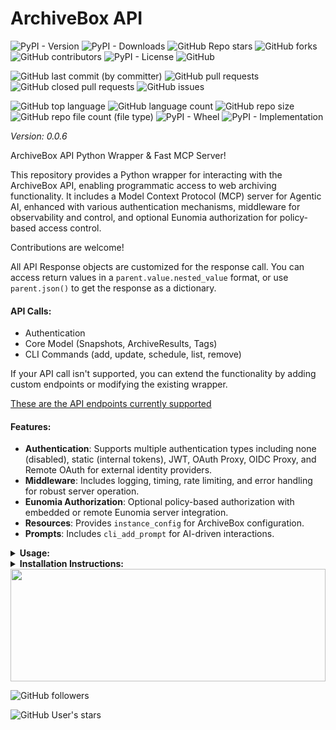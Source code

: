 # ArchiveBox API

![PyPI - Version](https://img.shields.io/pypi/v/archivebox-api)
![PyPI - Downloads](https://img.shields.io/pypi/dd/archivebox-api)
![GitHub Repo stars](https://img.shields.io/github/stars/Knuckles-Team/archivebox-api)
![GitHub forks](https://img.shields.io/github/forks/Knuckles-Team/archivebox-api)
![GitHub contributors](https://img.shields.io/github/contributors/Knuckles-Team/archivebox-api)
![PyPI - License](https://img.shields.io/pypi/l/archivebox-api)
![GitHub](https://img.shields.io/github/license/Knuckles-Team/archivebox-api)

![GitHub last commit (by committer)](https://img.shields.io/github/last-commit/Knuckles-Team/archivebox-api)
![GitHub pull requests](https://img.shields.io/github/issues-pr/Knuckles-Team/archivebox-api)
![GitHub closed pull requests](https://img.shields.io/github/issues-pr-closed/Knuckles-Team/archivebox-api)
![GitHub issues](https://img.shields.io/github/issues/Knuckles-Team/archivebox-api)

![GitHub top language](https://img.shields.io/github/languages/top/Knuckles-Team/archivebox-api)
![GitHub language count](https://img.shields.io/github/languages/count/Knuckles-Team/archivebox-api)
![GitHub repo size](https://img.shields.io/github/repo-size/Knuckles-Team/archivebox-api)
![GitHub repo file count (file type)](https://img.shields.io/github/directory-file-count/Knuckles-Team/archivebox-api)
![PyPI - Wheel](https://img.shields.io/pypi/wheel/archivebox-api)
![PyPI - Implementation](https://img.shields.io/pypi/implementation/archivebox-api)

*Version: 0.0.6*

ArchiveBox API Python Wrapper & Fast MCP Server!

This repository provides a Python wrapper for interacting with the ArchiveBox API, enabling programmatic access to web archiving functionality. It includes a Model Context Protocol (MCP) server for Agentic AI, enhanced with various authentication mechanisms, middleware for observability and control, and optional Eunomia authorization for policy-based access control.

Contributions are welcome!

All API Response objects are customized for the response call. You can access return values in a `parent.value.nested_value` format, or use `parent.json()` to get the response as a dictionary.

#### API Calls:
- Authentication
- Core Model (Snapshots, ArchiveResults, Tags)
- CLI Commands (add, update, schedule, list, remove)

If your API call isn't supported, you can extend the functionality by adding custom endpoints or modifying the existing wrapper.

[These are the API endpoints currently supported](https://demo.archivebox.io/api/v1/docs)

#### Features:
- **Authentication**: Supports multiple authentication types including none (disabled), static (internal tokens), JWT, OAuth Proxy, OIDC Proxy, and Remote OAuth for external identity providers.
- **Middleware**: Includes logging, timing, rate limiting, and error handling for robust server operation.
- **Eunomia Authorization**: Optional policy-based authorization with embedded or remote Eunomia server integration.
- **Resources**: Provides `instance_config` for ArchiveBox configuration.
- **Prompts**: Includes `cli_add_prompt` for AI-driven interactions.

<details>
  <summary><b>Usage:</b></summary>

### MCP CLI

| Short Flag | Long Flag                          | Description                                                                 |
|------------|------------------------------------|-----------------------------------------------------------------------------|
| -h         | --help                             | Display help information                                                    |
| -t         | --transport                        | Transport method: 'stdio', 'http', or 'sse' [legacy] (default: stdio)       |
| -s         | --host                             | Host address for HTTP transport (default: 0.0.0.0)                          |
| -p         | --port                             | Port number for HTTP transport (default: 8000)                              |
|            | --auth-type                        | Authentication type: 'none', 'static', 'jwt', 'oauth-proxy', 'oidc-proxy', 'remote-oauth' (default: none) |
|            | --token-jwks-uri                   | JWKS URI for JWT verification                                              |
|            | --token-issuer                     | Issuer for JWT verification                                                |
|            | --token-audience                   | Audience for JWT verification                                              |
|            | --oauth-upstream-auth-endpoint     | Upstream authorization endpoint for OAuth Proxy                             |
|            | --oauth-upstream-token-endpoint    | Upstream token endpoint for OAuth Proxy                                    |
|            | --oauth-upstream-client-id         | Upstream client ID for OAuth Proxy                                         |
|            | --oauth-upstream-client-secret     | Upstream client secret for OAuth Proxy                                     |
|            | --oauth-base-url                   | Base URL for OAuth Proxy                                                   |
|            | --oidc-config-url                  | OIDC configuration URL                                                     |
|            | --oidc-client-id                   | OIDC client ID                                                             |
|            | --oidc-client-secret               | OIDC client secret                                                         |
|            | --oidc-base-url                    | Base URL for OIDC Proxy                                                    |
|            | --remote-auth-servers              | Comma-separated list of authorization servers for Remote OAuth             |
|            | --remote-base-url                  | Base URL for Remote OAuth                                                  |
|            | --allowed-client-redirect-uris     | Comma-separated list of allowed client redirect URIs                       |
|            | --eunomia-type                     | Eunomia authorization type: 'none', 'embedded', 'remote' (default: none)   |
|            | --eunomia-policy-file              | Policy file for embedded Eunomia (default: mcp_policies.json)              |
|            | --eunomia-remote-url               | URL for remote Eunomia server                                              |

### Using as an MCP Server

The MCP Server can be run in two modes: `stdio` (for local testing) or `http` (for networked access). To start the server, use the following commands:

#### Run in stdio mode (default):
```bash
archivebox-mcp --transport "stdio"
```

#### Run in HTTP mode:
```bash
archivebox-mcp --transport "http" --host "0.0.0.0" --port "8000"
```

### Basic API Usage

**Token Authentication**

```python
#!/usr/bin/python
# coding: utf-8
import archivebox_api

archivebox_url = "<ARCHIVEBOX_URL>"
token = "<ARCHIVEBOX_TOKEN>"

client = archivebox_api.Api(
    url=archivebox_url,
    token=token
)

snapshots = client.get_snapshots()
print(f"Snapshots: {snapshots.json()}")
```

**Basic Authentication**

```python
#!/usr/bin/python
# coding: utf-8
import archivebox_api

username = "<ARCHIVEBOX_USERNAME>"
password = "<ARCHIVEBOX_PASSWORD>"
archivebox_url = "<ARCHIVEBOX_URL>"

client = archivebox_api.Api(
    url=archivebox_url,
    username=username,
    password=password
)

snapshots = client.get_snapshots()
print(f"Snapshots: {snapshots.json()}")
```

**API Key Authentication**

```python
#!/usr/bin/python
# coding: utf-8
import archivebox_api

archivebox_url = "<ARCHIVEBOX_URL>"
api_key = "<ARCHIVEBOX_API_KEY>"

client = archivebox_api.Api(
    url=archivebox_url,
    api_key=api_key
)

snapshots = client.get_snapshots()
print(f"Snapshots: {snapshots.json()}")
```

**SSL Verify**

```python
#!/usr/bin/python
# coding: utf-8
import archivebox_api

username = "<ARCHIVEBOX_USERNAME>"
password = "<ARCHIVEBOX_PASSWORD>"
archivebox_url = "<ARCHIVEBOX_URL>"

client = archivebox_api.Api(
    url=archivebox_url,
    username=username,
    password=password,
    verify=False
)

snapshots = client.get_snapshots()
print(f"Snapshots: {snapshots.json()}")
```

### Deploy MCP Server as a Service

The ArchiveBox MCP server can be deployed using Docker, with configurable authentication, middleware, and Eunomia authorization.

#### Using Docker Run

```bash
docker pull archivebox/archivebox:latest

docker run -d \
  --name archivebox-mcp \
  -p 8004:8004 \
  -e HOST=0.0.0.0 \
  -e PORT=8004 \
  -e TRANSPORT=http \
  -e AUTH_TYPE=none \
  -e EUNOMIA_TYPE=none \
  -e ARCHIVEBOX_URL=https://yourinstance.archivebox.com \
  -e ARCHIVEBOX_USERNAME=user \
  -e ARCHIVEBOX_PASSWORD=pass \
  -e ARCHIVEBOX_TOKEN=token \
  -e ARCHIVEBOX_API_KEY=api_key \
  -e ARCHIVEBOX_VERIFY=False \
  archivebox/archivebox:latest
```

For advanced authentication (e.g., JWT, OAuth Proxy, OIDC Proxy, Remote OAuth) or Eunomia, add the relevant environment variables:

```bash
docker run -d \
  --name archivebox-mcp \
  -p 8004:8004 \
  -e HOST=0.0.0.0 \
  -e PORT=8004 \
  -e TRANSPORT=http \
  -e AUTH_TYPE=oidc-proxy \
  -e OIDC_CONFIG_URL=https://provider.com/.well-known/openid-configuration \
  -e OIDC_CLIENT_ID=your-client-id \
  -e OIDC_CLIENT_SECRET=your-client-secret \
  -e OIDC_BASE_URL=https://your-server.com \
  -e ALLOWED_CLIENT_REDIRECT_URIS=http://localhost:*,https://*.example.com/* \
  -e EUNOMIA_TYPE=embedded \
  -e EUNOMIA_POLICY_FILE=/app/mcp_policies.json \
  -e ARCHIVEBOX_URL=https://yourinstance.archivebox.com \
  -e ARCHIVEBOX_USERNAME=user \
  -e ARCHIVEBOX_PASSWORD=pass \
  -e ARCHIVEBOX_TOKEN=token \
  -e ARCHIVEBOX_API_KEY=api_key \
  -e ARCHIVEBOX_VERIFY=False \
  archivebox/archivebox:latest
```

#### Using Docker Compose

Create a `docker-compose.yml` file:

```yaml
services:
  archivebox-mcp:
    image: archivebox/archivebox:latest
    environment:
      - HOST=0.0.0.0
      - PORT=8004
      - TRANSPORT=http
      - AUTH_TYPE=none
      - EUNOMIA_TYPE=none
      - ARCHIVEBOX_URL=https://yourinstance.archivebox.com
      - ARCHIVEBOX_USERNAME=user
      - ARCHIVEBOX_PASSWORD=pass
      - ARCHIVEBOX_TOKEN=token
      - ARCHIVEBOX_API_KEY=api_key
      - ARCHIVEBOX_VERIFY=False
    ports:
      - 8004:8004
```

For advanced setups with authentication and Eunomia:

```yaml
services:
  archivebox-mcp:
    image: archivebox/archivebox:latest
    environment:
      - HOST=0.0.0.0
      - PORT=8004
      - TRANSPORT=http
      - AUTH_TYPE=oidc-proxy
      - OIDC_CONFIG_URL=https://provider.com/.well-known/openid-configuration
      - OIDC_CLIENT_ID=your-client-id
      - OIDC_CLIENT_SECRET=your-client-secret
      - OIDC_BASE_URL=https://your-server.com
      - ALLOWED_CLIENT_REDIRECT_URIS=http://localhost:*,https://*.example.com/*
      - EUNOMIA_TYPE=embedded
      - EUNOMIA_POLICY_FILE=/app/mcp_policies.json
      - ARCHIVEBOX_URL=https://yourinstance.archivebox.com
      - ARCHIVEBOX_USERNAME=user
      - ARCHIVEBOX_PASSWORD=pass
      - ARCHIVEBOX_TOKEN=token
      - ARCHIVEBOX_API_KEY=api_key
      - ARCHIVEBOX_VERIFY=False
    ports:
      - 8004:8004
    volumes:
      - ./mcp_policies.json:/app/mcp_policies.json
```

Run the service:

```bash
docker-compose up -d
```

#### Configure `mcp.json` for AI Integration

Recommended: Store secrets in environment variables with lookup in the JSON file.

For Testing Only: Plain text storage will also work, although **not** recommended.

```json
{
  "mcpServers": {
    "archivebox": {
      "command": "uv",
      "args": [
        "run",
        "--with",
        "archivebox-api",
        "archivebox-mcp",
        "--transport",
        "${TRANSPORT}",
        "--host",
        "${HOST}",
        "--port",
        "${PORT}",
        "--auth-type",
        "${AUTH_TYPE}",
        "--eunomia-type",
        "${EUNOMIA_TYPE}"
      ],
      "env": {
        "ARCHIVEBOX_URL": "https://yourinstance.archivebox.com",
        "ARCHIVEBOX_USERNAME": "user",
        "ARCHIVEBOX_PASSWORD": "pass",
        "ARCHIVEBOX_TOKEN": "token",
        "ARCHIVEBOX_API_KEY": "api_key",
        "ARCHIVEBOX_VERIFY": "False",
        "TOKEN_JWKS_URI": "${TOKEN_JWKS_URI}",
        "TOKEN_ISSUER": "${TOKEN_ISSUER}",
        "TOKEN_AUDIENCE": "${TOKEN_AUDIENCE}",
        "OAUTH_UPSTREAM_AUTH_ENDPOINT": "${OAUTH_UPSTREAM_AUTH_ENDPOINT}",
        "OAUTH_UPSTREAM_TOKEN_ENDPOINT": "${OAUTH_UPSTREAM_TOKEN_ENDPOINT}",
        "OAUTH_UPSTREAM_CLIENT_ID": "${OAUTH_UPSTREAM_CLIENT_ID}",
        "OAUTH_UPSTREAM_CLIENT_SECRET": "${OAUTH_UPSTREAM_CLIENT_SECRET}",
        "OAUTH_BASE_URL": "${OAUTH_BASE_URL}",
        "OIDC_CONFIG_URL": "${OIDC_CONFIG_URL}",
        "OIDC_CLIENT_ID": "${OIDC_CLIENT_ID}",
        "OIDC_CLIENT_SECRET": "${OIDC_CLIENT_SECRET}",
        "OIDC_BASE_URL": "${OIDC_BASE_URL}",
        "REMOTE_AUTH_SERVERS": "${REMOTE_AUTH_SERVERS}",
        "REMOTE_BASE_URL": "${REMOTE_BASE_URL}",
        "ALLOWED_CLIENT_REDIRECT_URIS": "${ALLOWED_CLIENT_REDIRECT_URIS}",
        "EUNOMIA_TYPE": "${EUNOMIA_TYPE}",
        "EUNOMIA_POLICY_FILE": "${EUNOMIA_POLICY_FILE}",
        "EUNOMIA_REMOTE_URL": "${EUNOMIA_REMOTE_URL}"
      },
      "timeout": 200000
    }
  }
}
```

#### CLI Parameters

The `archivebox-mcp` command supports the following CLI options for configuration:

- `--transport`: Transport method (`stdio`, `http`, `sse`) [default: `http`]
- `--host`: Host address for HTTP transport [default: `0.0.0.0`]
- `--port`: Port number for HTTP transport [default: `8000`]
- `--auth-type`: Authentication type (`none`, `static`, `jwt`, `oauth-proxy`, `oidc-proxy`, `remote-oauth`) [default: `none`]
- `--token-jwks-uri`: JWKS URI for JWT verification
- `--token-issuer`: Issuer for JWT verification
- `--token-audience`: Audience for JWT verification
- `--oauth-upstream-auth-endpoint`: Upstream authorization endpoint for OAuth Proxy
- `--oauth-upstream-token-endpoint`: Upstream token endpoint for OAuth Proxy
- `--oauth-upstream-client-id`: Upstream client ID for OAuth Proxy
- `--oauth-upstream-client-secret`: Upstream client secret for OAuth Proxy
- `--oauth-base-url`: Base URL for OAuth Proxy
- `--oidc-config-url`: OIDC configuration URL
- `--oidc-client-id`: OIDC client ID
- `--oidc-client-secret`: OIDC client secret
- `--oidc-base-url`: Base URL for OIDC Proxy
- `--remote-auth-servers`: Comma-separated list of authorization servers for Remote OAuth
- `--remote-base-url`: Base URL for Remote OAuth
- `--allowed-client-redirect-uris`: Comma-separated list of allowed client redirect URIs
- `--eunomia-type`: Eunomia authorization type (`none`, `embedded`, `remote`) [default: `none`]
- `--eunomia-policy-file`: Policy file for embedded Eunomia [default: `mcp_policies.json`]
- `--eunomia-remote-url`: URL for remote Eunomia server

#### Middleware

The MCP server includes the following built-in middleware for enhanced functionality:

- **ErrorHandlingMiddleware**: Provides comprehensive error logging and transformation.
- **RateLimitingMiddleware**: Limits request frequency with a token bucket algorithm (10 requests/second, burst capacity of 20).
- **TimingMiddleware**: Tracks execution time of requests.
- **LoggingMiddleware**: Logs all requests and responses for observability.

#### Eunomia Authorization

The server supports optional Eunomia authorization for policy-based access control:

- **Disabled (`none`)**: No authorization checks.
- **Embedded (`embedded`)**: Runs an embedded Eunomia server with a local policy file (`mcp_policies.json` by default).
- **Remote (`remote`)**: Connects to an external Eunomia server for centralized policy decisions.

To configure Eunomia policies:

```bash
# Initialize a default policy file
eunomia-mcp init

# Validate the policy file
eunomia-mcp validate mcp_policies.json
```

</details>

<details>
  <summary><b>Installation Instructions:</b></summary>

Install Python Package

```bash
python -m pip install archivebox-api eunomia-mcp
```

</details>


<img width="100%" height="180em" src="https://github-readme-stats.vercel.app/api?username=Knucklessg1&show_icons=true&hide_border=true&&count_private=true&include_all_commits=true" />

![GitHub followers](https://img.shields.io/github/followers/Knucklessg1)

![GitHub User's stars](https://img.shields.io/github/stars/Knucklessg1)
